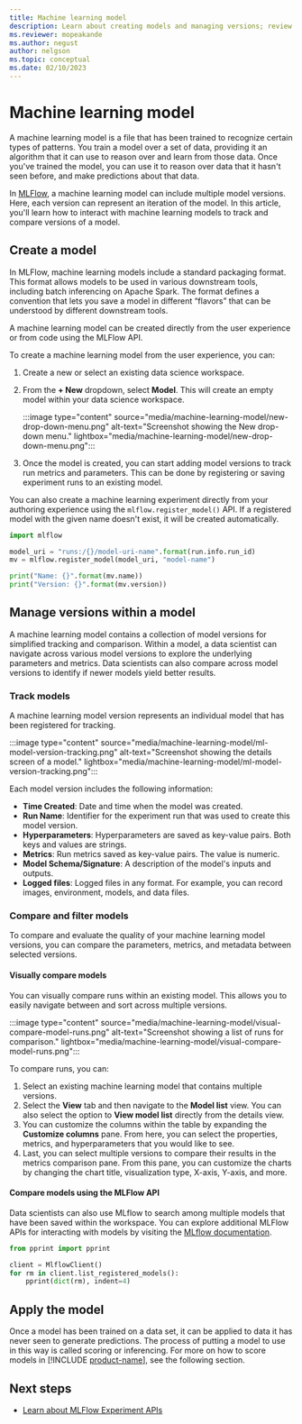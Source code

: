 ```yaml
---
title: Machine learning model
description: Learn about creating models and managing versions; review examples of MLflow.
ms.reviewer: mopeakande
ms.author: negust
author: nelgson
ms.topic: conceptual
ms.date: 02/10/2023
---
```


# Machine learning model

A machine learning model is a file that has been trained to recognize certain types of patterns. You train a model over a set of data, providing it an algorithm that it can use to reason over and learn from those data. Once you've trained the model, you can use it to reason over data that it hasn't seen before, and make predictions about that data.

In [MLFlow](https://mlflow.org/), a machine learning model can include multiple model versions. Here, each version can represent an iteration of the model. In this article, you'll learn how to interact with machine learning models to track and compare versions of a model.

## Create a model

In MLFlow, machine learning models include a standard packaging format. This format allows models to be used in various downstream tools, including batch inferencing on Apache Spark. The format defines a convention that lets you save a model in different “flavors” that can be understood by different downstream tools.

A machine learning model can be created directly from the user experience or from code using the MLFlow API.

To create a machine learning model from the user experience, you can:

1. Create a new or select an existing data science workspace.
1. From the **+ New** dropdown, select **Model**. This will create an empty model within your data science workspace.

   :::image type="content" source="media/machine-learning-model/new-drop-down-menu.png" alt-text="Screenshot showing the New drop-down menu." lightbox="media/machine-learning-model/new-drop-down-menu.png":::

3. Once the model is created, you can start adding model versions to track run metrics and parameters. This can be done by registering or saving experiment runs to an existing model.

You can also create a machine learning experiment directly from your authoring experience using the `mlflow.register_model()` API. If a registered model with the given name doesn't exist, it will be created automatically.

```python
import mlflow

model_uri = "runs:/{}/model-uri-name".format(run.info.run_id)
mv = mlflow.register_model(model_uri, "model-name")

print("Name: {}".format(mv.name))
print("Version: {}".format(mv.version))
```

## Manage versions within a model

A machine learning model contains a collection of model versions for simplified tracking and comparison. Within a model, a data scientist can navigate across various model versions to explore the underlying parameters and metrics. Data scientists can also compare across model versions to identify if newer models yield better results.

### Track models

A machine learning model version represents an individual model that has been registered for tracking.

:::image type="content" source="media/machine-learning-model/ml-model-version-tracking.png" alt-text="Screenshot showing the details screen of a model." lightbox="media/machine-learning-model/ml-model-version-tracking.png":::

Each model version includes the following information:

- **Time Created**: Date and time when the model was created.
- **Run Name**: Identifier for the experiment run that was used to create this model version.
- **Hyperparameters**: Hyperparameters are saved as key-value pairs. Both keys and values are strings.
- **Metrics**: Run metrics saved as key-value pairs. The value is numeric.
- **Model Schema/Signature**: A description of the model's inputs and outputs.
- **Logged files**: Logged files in any format. For example, you can record images, environment, models, and data files.

### Compare and filter models

To compare and evaluate the quality of your machine learning model versions, you can compare the parameters, metrics, and metadata between selected versions.

#### Visually compare models

You can visually compare runs within an existing model. This allows you to easily navigate between and sort across multiple versions.

:::image type="content" source="media/machine-learning-model/visual-compare-model-runs.png" alt-text="Screenshot showing a list of runs for comparison." lightbox="media/machine-learning-model/visual-compare-model-runs.png":::

To compare runs, you can:

1. Select an existing machine learning model that contains multiple versions.
1. Select the **View** tab and then navigate to the **Model list** view. You can also select the option to **View model list** directly from the details view.
1. You can customize the columns within the table by expanding the **Customize columns** pane. From here, you can select the properties, metrics, and hyperparameters that you would like to see.
1. Last, you can select multiple versions to compare their results in the metrics comparison pane. From this pane, you can customize the charts by changing the chart title, visualization type, X-axis, Y-axis, and more.

#### Compare models using the MLFlow API

Data scientists can also use MLflow to search among multiple models that have been saved within the workspace. You can explore additional MLFlow APIs for interacting with models by visiting the [MLflow documentation](https://www.mlflow.org/docs/latest/python_api/mlflow.html).

```Python
from pprint import pprint

client = MlflowClient()
for rm in client.list_registered_models():
    pprint(dict(rm), indent=4)
```

## Apply the model

Once a model has been trained on a data set, it can be applied to data it has never seen to generate predictions. The process of putting a model to use in this way is called scoring or inferencing. For more on how to score models in [!INCLUDE [product-name](../includes/product-name.md)], see the following section.

## Next steps

- [Learn about MLFlow Experiment APIs](https://www.mlflow.org/docs/latest/python_api/mlflow.html)
